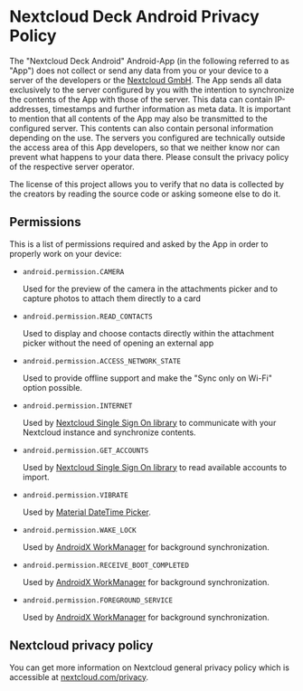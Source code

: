 # Nextcloud Deck Android Privacy Policy

The "Nextcloud Deck Android" Android-App (in the following referred to as "App") does not collect or send any data from you or your device to a server of the developers or the [Nextcloud GmbH](https://nextcloud.com/). The App sends all data exclusively to the server configured by you with the intention to synchronize the contents of the App with those of the server. This data can contain IP-addresses, timestamps and further information as meta data.
It is important to mention that all contents of the App may also be transmitted to the configured server. This contents can also contain personal information depending on the use. The servers you configured are technically outside the access area of this App developers, so that we neither know nor can prevent what happens to your data there. Please consult the privacy policy of the respective server operator.

The license of this project allows you to verify that no data is collected by the creators by reading the source code or asking someone else to do it.

## Permissions

This is a list of permissions required and asked by the App in order to properly work on your device:

- `android.permission.CAMERA`

  Used for the preview of the camera in the attachments picker and to capture photos to attach them directly to a card

- `android.permission.READ_CONTACTS`

  Used to display and choose contacts directly within the attachment picker without the need of opening an external app

- `android.permission.ACCESS_NETWORK_STATE`

  Used to provide offline support and make the "Sync only on Wi-Fi" option possible.

- `android.permission.INTERNET`

  Used by [Nextcloud Single Sign On library](https://github.com/nextcloud/Android-SingleSignOn/) to communicate with your Nextcloud instance and synchronize contents.

- `android.permission.GET_ACCOUNTS`

  Used by [Nextcloud Single Sign On library](https://github.com/nextcloud/Android-SingleSignOn/) to read available accounts to import.

- `android.permission.VIBRATE`

  Used by [Material DateTime Picker](https://github.com/wdullaer/MaterialDateTimePicker).

- `android.permission.WAKE_LOCK`

  Used by [AndroidX WorkManager](https://developer.android.com/jetpack/androidx/releases/work) for background synchronization.

- `android.permission.RECEIVE_BOOT_COMPLETED`

  Used by [AndroidX WorkManager](https://developer.android.com/jetpack/androidx/releases/work) for background synchronization.

- `android.permission.FOREGROUND_SERVICE`

  Used by [AndroidX WorkManager](https://developer.android.com/jetpack/androidx/releases/work) for background synchronization.

## Nextcloud privacy policy

You can get more information on Nextcloud general privacy policy which is accessible at [nextcloud.com/privacy](https://nextcloud.com/privacy/).